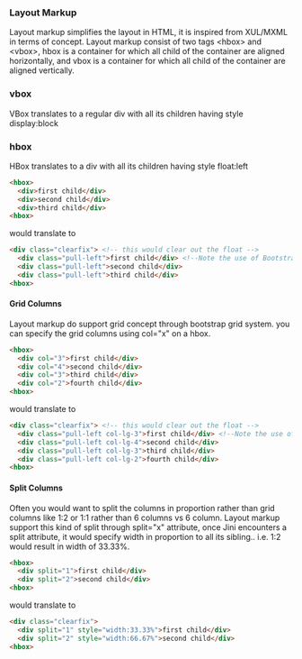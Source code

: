 ### Layout Markup

Layout markup simplifies the layout in HTML, it is inspired from XUL/MXML in terms of concept. Layout markup consist of two
tags &lt;hbox&gt; and &lt;vbox&gt;, hbox is a container for which all child of the container are aligned horizontally, and vbox is a container
for which all child of the container are aligned vertically. 


### vbox

VBox translates to a regular div with all its children having style display:block

### hbox

HBox translates to a div with all its children having style float:left

```html
<hbox>
  <div>first child</div>
  <div>second child</div>
  <div>third child</div>
<hbox>
```

would translate to 

```html
<div class="clearfix"> <!-- this would clear out the float -->
  <div class="pull-left">first child</div> <!--Note the use of Bootstrap style -->
  <div class="pull-left">second child</div>
  <div class="pull-left">third child</div>
<hbox>
```

#### Grid Columns

Layout markup do support grid concept through bootstrap grid system. you can specify the grid columns using col="x" on a hbox.

```html
<hbox>
  <div col="3">first child</div>
  <div col="4">second child</div>
  <div col="3">third child</div>
  <div col="2">fourth child</div>
<hbox>
```

would translate to 

```html
<div class="clearfix"> <!-- this would clear out the float -->
  <div class="pull-left col-lg-3">first child</div> <!--Note the use of Bootstrap style -->
  <div class="pull-left col-lg-4">second child</div>
  <div class="pull-left col-lg-3">third child</div>
  <div class="pull-left col-lg-2">fourth child</div>
<hbox>
```


#### Split Columns

Often you would want to split the columns in proportion rather than grid columns like 1:2 or 1:1 rather than 6 columns vs 6 column. Layout markup support this kind of split through split="x" attribute, once Jini encounters a split attribute, it would specify width in proportion to all its sibling.. i.e. 1:2 would result in width of 33.33%.


```html
<hbox>
  <div split="1">first child</div>
  <div split="2">second child</div>
<hbox>
```

would translate to 

```html
<div class="clearfix"> 
  <div split="1" style="width:33.33%">first child</div>
  <div split="2" style="width:66.67%">second child</div>
<hbox>
```
